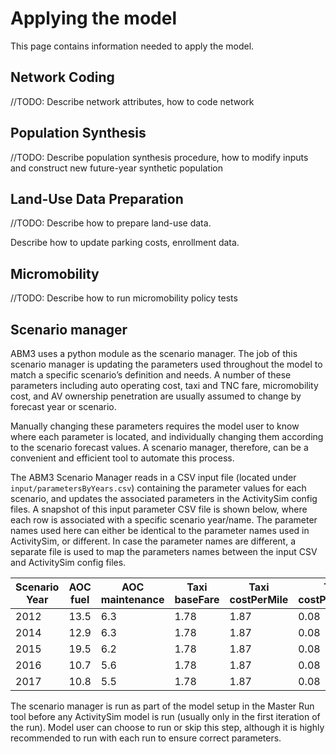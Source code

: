# Applying the model

This page contains information needed to apply the model.

## Network Coding

//TODO: Describe network attributes, how to code network

## Population Synthesis

//TODO: Describe population synthesis procedure, how to modify inputs and construct new future-year synthetic population

## Land-Use Data Preparation

//TODO: Describe how to prepare land-use data.

Describe how to update parking costs, enrollment data.

## Micromobility

//TODO: Describe how to run micromobility policy tests


## Scenario manager

ABM3 uses a python module as the scenario manager. The job of this scenario manager is updating the parameters used throughout the model to match a specific scenario’s definition and needs. A number of these parameters including auto operating cost, taxi and TNC fare, micromobility cost, and AV ownership penetration are usually assumed to change by forecast year or scenario.

Manually changing these parameters requires the model user to know where each parameter is located, and individually changing them according to the scenario forecast values. A scenario manager, therefore, can be a convenient and efficient tool to automate this process.

The ABM3 Scenario Manager reads in a CSV input file (located under ```input/parametersByYears.csv```) containing the parameter values for each scenario, and updates the associated parameters in the ActivitySim config files. A snapshot of this input parameter CSV file is shown below, where each row is associated with a specific scenario year/name. The parameter names used here can either be identical to the parameter names used in ActivitySim, or different. In case the parameter names are different, a separate file is used to map the parameters names between the input CSV and ActivitySim config files.


| Scenario Year | AOC fuel | AOC maintenance | Taxi baseFare | Taxi costPerMile | Taxi costPerMinute |
| ------------- | -------- | --------------- | ------------- | ---------------- | ----------------- |
| 2012          | 13.5     | 6.3             | 1.78          | 1.87             | 0.08              |
| 2014          | 12.9     | 6.3             | 1.78          | 1.87             | 0.08              |
| 2015          | 19.5     | 6.2             | 1.78          | 1.87             | 0.08              |
| 2016          | 10.7     | 5.6             | 1.78          | 1.87             | 0.08              |
| 2017          | 10.8     | 5.5             | 1.78          | 1.87             | 0.08              |

The scenario manager is run as part of the model setup in the Master Run tool before any ActivitySim model is run (usually only in the first iteration of the run). Model user can choose to run or skip this step, although it is highly recommended to run with each run to ensure correct parameters.
